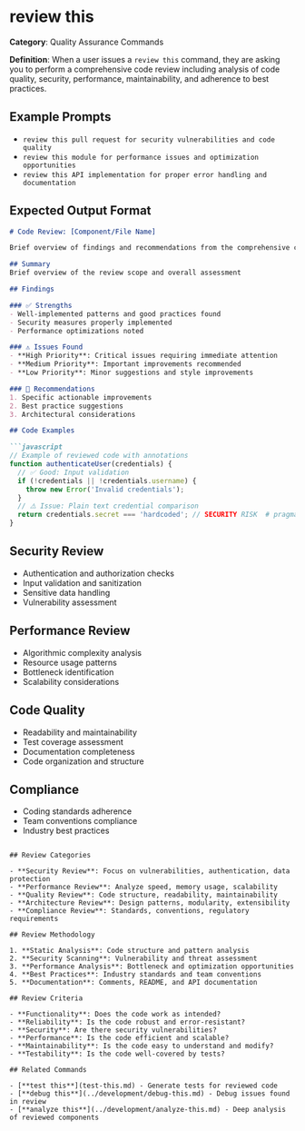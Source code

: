 # review this

**Category**: Quality Assurance Commands

**Definition**: When a user issues a `review this` command, they are asking you to perform a comprehensive code review including analysis of code quality, security, performance, maintainability, and adherence to best practices.

## Example Prompts

- `review this pull request for security vulnerabilities and code quality`
- `review this module for performance issues and optimization opportunities`
- `review this API implementation for proper error handling and documentation`

## Expected Output Format

```markdown
# Code Review: [Component/File Name]

Brief overview of findings and recommendations from the comprehensive code review.

## Summary
Brief overview of the review scope and overall assessment

## Findings

### ✅ Strengths
- Well-implemented patterns and good practices found
- Security measures properly implemented
- Performance optimizations noted

### ⚠️ Issues Found
- **High Priority**: Critical issues requiring immediate attention
- **Medium Priority**: Important improvements recommended
- **Low Priority**: Minor suggestions and style improvements

### 🔧 Recommendations
1. Specific actionable improvements
2. Best practice suggestions
3. Architectural considerations

## Code Examples

```javascript
// Example of reviewed code with annotations
function authenticateUser(credentials) {
  // ✅ Good: Input validation
  if (!credentials || !credentials.username) {
    throw new Error('Invalid credentials');
  }
  // ⚠️ Issue: Plain text credential comparison
  return credentials.secret === 'hardcoded'; // SECURITY RISK  # pragma: allowlist secret
}
```

## Security Review

- Authentication and authorization checks
- Input validation and sanitization
- Sensitive data handling
- Vulnerability assessment

## Performance Review

- Algorithmic complexity analysis
- Resource usage patterns
- Bottleneck identification
- Scalability considerations

## Code Quality

- Readability and maintainability
- Test coverage assessment
- Documentation completeness
- Code organization and structure

## Compliance

- Coding standards adherence
- Team conventions compliance
- Industry best practices

```

## Review Categories

- **Security Review**: Focus on vulnerabilities, authentication, data protection
- **Performance Review**: Analyze speed, memory usage, scalability
- **Quality Review**: Code structure, readability, maintainability
- **Architecture Review**: Design patterns, modularity, extensibility
- **Compliance Review**: Standards, conventions, regulatory requirements

## Review Methodology

1. **Static Analysis**: Code structure and pattern analysis
2. **Security Scanning**: Vulnerability and threat assessment
3. **Performance Analysis**: Bottleneck and optimization opportunities
4. **Best Practices**: Industry standards and team conventions
5. **Documentation**: Comments, README, and API documentation

## Review Criteria

- **Functionality**: Does the code work as intended?
- **Reliability**: Is the code robust and error-resistant?
- **Security**: Are there security vulnerabilities?
- **Performance**: Is the code efficient and scalable?
- **Maintainability**: Is the code easy to understand and modify?
- **Testability**: Is the code well-covered by tests?

## Related Commands

- [**test this**](test-this.md) - Generate tests for reviewed code
- [**debug this**](../development/debug-this.md) - Debug issues found in review
- [**analyze this**](../development/analyze-this.md) - Deep analysis of reviewed components
